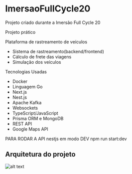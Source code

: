 # ImersaoFullCycle20
Projeto criado durante a Imersão Full Cycle 20

Projeto prático

Plataforma de rastreamento de veículos
- Sistema de rastreamento(backend/frontend)
- Cálculo de frete das viagens
- Simulação dos veículos

Tecnologias Usadas
- Docker
- Linguagem Go
- Next.js
- Nest.js
- Apache Kafka
- Websockets
- TypeScript/JavaScript
- Prisma ORM e MongoDB
- REST API
- Google Maps API


PARA RODAR A API nestjs em modo DEV
npm run start:dev

## Arquitetura do projeto

![alt text](./arquitetura_projeto.png)
